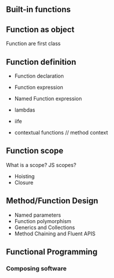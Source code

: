 ## Built-in functions

## Function as object
Function are first class

## Function definition
- Function declaration
- Function expression
- Named Function expression

- lambdas
- iife
- contextual functions // method context

## Function scope
What is a scope?
JS scopes?

- Hoisting
- Closure

## Method/Function Design
- Named parameters
- Function polymorphism
- Generics and Collections
- Method Chaining and Fluent APIS

## Functional Programming
### Composing software
